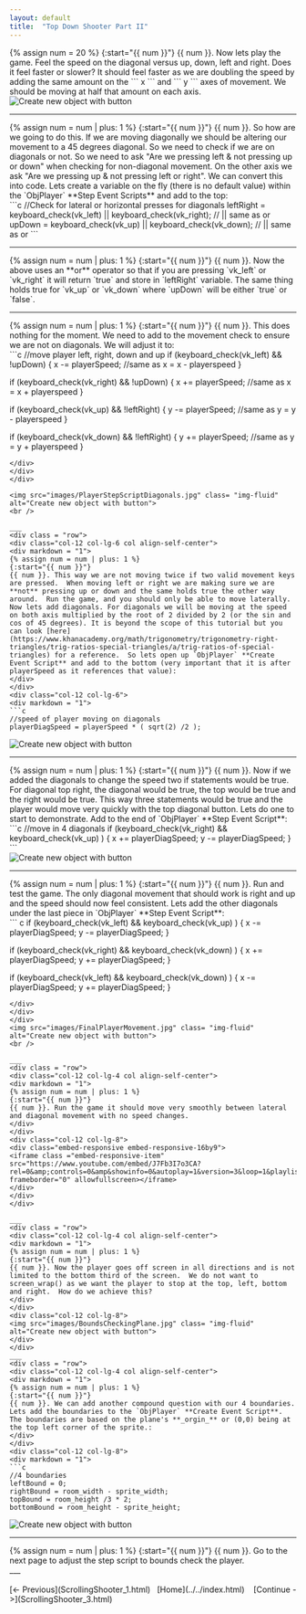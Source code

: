 ```yaml
---
layout: default
title:  "Top Down Shooter Part II"
---
```


<div class = "row">
<div class="col-12 col-lg-4 col align-self-center">
<div markdown = "1"> 
{% assign num = 20 %}
{:start="{{ num }}"}
{{ num }}. Now lets play the game. Feel the speed on the diagonal versus up, down, left and right.  Does it feel faster or slower?  It should feel faster as we are doubling the speed by adding the same amount on the ``` x ``` and ``` y ``` axes of movement.  We should be moving at half that amount on each axis.  
</div>
</div>
<div class="col-12 col-lg-8">
<img src="images/MoveMoreOnDiagonals.jpg" class= "img-fluid"  alt="Create new object with button">
</div>
</div>

___ 
<div class = "row">
<div class="col-12 col-lg-4 col align-self-center">
<div markdown = "1"> 
{% assign num = num | plus: 1 %}
{:start="{{ num }}"}
{{ num }}.  So how are we going to do this.  If we are moving diagonally we should be altering our movement to a 45 degrees diagonal.  So we need to check if we are on diagonals or not.  So we need to ask "Are we pressing left & not pressing up or down" when checking for non-diagonal movement.  On the other axis we ask "Are we pressing up & not pressing left or right".  We can convert this into code.  Lets create a variable on the fly (there is no default value) within the `ObjPlayer` **Step Event Scripts** and add to the top:
</div>
</div>
<div class="col-12 col-lg-8">
<div markdown = "1"> 
```c
//Check for lateral or horizontal presses for diagonals
leftRight = keyboard_check(vk_left) || keyboard_check(vk_right); // || same as or
upDown = keyboard_check(vk_up) || keyboard_check(vk_down); // || same as or
```
</div>
</div>
</div>

___ 
<div class = "row">
<div markdown = "1"> 
{% assign num = num | plus: 1 %}
{:start="{{ num }}"}
{{ num }}. Now the above uses an **or** operator so that if you are pressing `vk_left` or `vk_right` it will return `true` and store in `leftRight` variable.  The same thing holds true for `vk_up` or `vk_down` where `upDown` will be either `true` or `false`.
</div>
</div>

___ 
<div class = "row">
<div class="col-12 col-lg-4 col align-self-center">
<div markdown = "1"> 
{% assign num = num | plus: 1 %}
{:start="{{ num }}"}
{{ num }}. This does nothing for the moment.  We need to add to the movement check to ensure we are not on diagonals.  We will adjust it to:
</div>
</div>
<div class="col-12 col-lg-8">
<div markdown = "1"> 
```c
//move player left, right, down and up
if (keyboard_check(vk_left) && !upDown)
{
    x -= playerSpeed; //same as x = x - playerspeed
}

if (keyboard_check(vk_right) && !upDown)
{
    x += playerSpeed; //same as x = x + playerspeed
}

if (keyboard_check(vk_up) && !leftRight)
{
    y -= playerSpeed; //same as y = y - playerspeed
}

if (keyboard_check(vk_down) && !leftRight)
{
    y += playerSpeed; //same as y = y + playerspeed
}
```
</div>
</div>
</div>

<img src="images/PlayerStepScriptDiagonals.jpg" class= "img-fluid"  alt="Create new object with button">
<br />

___ 
<div class = "row">
<div class="col-12 col-lg-6 col align-self-center">
<div markdown = "1"> 
{% assign num = num | plus: 1 %}
{:start="{{ num }}"}
{{ num }}. This way we are not moving twice if two valid movement keys are pressed.  When moving left or right we are making sure we are **not** pressing up or down and the same holds true the other way around.  Run the game, and you should only be able to move laterally.  Now lets add diagonals. For diagonals we will be moving at the speed on both axis multiplied by the root of 2 divided by 2 (or the sin and cos of 45 degrees). It is beyond the scope of this tutorial but you can look [here](https://www.khanacademy.org/math/trigonometry/trigonometry-right-triangles/trig-ratios-special-triangles/a/trig-ratios-of-special-triangles) for a reference.  So lets open up `ObjPlayer` **Create Event Script** and add to the bottom (very important that it is after playerSpeed as it references that value):
</div>
</div>
<div class="col-12 col-lg-6">
<div markdown = "1"> 
```c
//speed of player moving on diagonals
playerDiagSpeed = playerSpeed * ( sqrt(2) /2 );
```
</div>
</div>
</div>
<img src="images/DiagonalSquareRootOf2.jpg" class= "img-fluid"  alt="Create new object with button">
<br />

___ 
<div class = "row">
<div class="col-12 col-lg-6 col align-self-center">
<div markdown = "1"> 
{% assign num = num | plus: 1 %}
{:start="{{ num }}"}
{{ num }}. Now if we added the diagonals to change the speed two if statements would be true. For diagonal top right, the diagonal would be true, the top would be true and the right would be true.  This way three statements would be true and the player would move very quickly with the top diagonal button.  Lets do one to start to demonstrate.  Add to the end of `ObjPlayer` **Step Event Script**:  
</div>
</div>
<div class="col-12 col-lg-6">
<div markdown = "1"> 
```c
//move in 4 diagonals
if (keyboard_check(vk_right) && keyboard_check(vk_up) )
{
    x += playerDiagSpeed;
    y -= playerDiagSpeed;
}
```
</div>
</div>
</div>
<img src="images/MoveDiagonnalyUpRight.jpg" class= "img-fluid"  alt="Create new object with button">
<br />

___ 
<div class = "row">
<div class="col-12 col-lg-6 col align-self-center">
<div markdown = "1"> 
{% assign num = num | plus: 1 %}
{:start="{{ num }}"}
{{ num }}.  Run and test the game.  The only diagonal movement that should work is right and up and the speed should now feel consistent. Lets add the other diagonals under the last piece in `ObjPlayer` **Step Event Script**:
</div>
</div>
<div class="col-12 col-lg-6">
<div markdown = "1"> 
``` c
if (keyboard_check(vk_left) && keyboard_check(vk_up) )
{
    x -= playerDiagSpeed;
    y -= playerDiagSpeed;
}

if (keyboard_check(vk_right) && keyboard_check(vk_down) )
{
    x += playerDiagSpeed;
    y += playerDiagSpeed;
}

if (keyboard_check(vk_left) && keyboard_check(vk_down) )
{
    x -= playerDiagSpeed;
    y += playerDiagSpeed;
}
```
</div>
</div>
</div>
<img src="images/FinalPlayerMovement.jpg" class= "img-fluid"  alt="Create new object with button">
<br />

___ 
<div class = "row">
<div class="col-12 col-lg-4 col align-self-center">
<div markdown = "1"> 
{% assign num = num | plus: 1 %}
{:start="{{ num }}"}
{{ num }}. Run the game it should move very smoothly between lateral and diagonal movement with no speed changes. 
</div>
</div>
<div class="col-12 col-lg-8">
<div class="embed-responsive embed-responsive-16by9">
<iframe class ="embed-responsive-item" src="https://www.youtube.com/embed/J7Fb3I7o3CA?rel=0&amp;controls=0&amp&showinfo=0&autoplay=1&version=3&loop=1&playlist=J7Fb3I7o3CA" frameborder="0" allowfullscreen></iframe>
</div>
</div>
</div>

___ 
<div class = "row">
<div class="col-12 col-lg-4 col align-self-center">
<div markdown = "1"> 
{% assign num = num | plus: 1 %}
{:start="{{ num }}"}
{{ num }}. Now the player goes off screen in all directions and is not limited to the bottom third of the screen.  We do not want to screen_wrap() as we want the player to stop at the top, left, bottom and right.  How do we achieve this?  
</div>
</div>
<div class="col-12 col-lg-8">
<img src="images/BoundsCheckingPlane.jpg" class= "img-fluid"  alt="Create new object with button">
</div>
</div>
___ 
<div class = "row">
<div class="col-12 col-lg-4 col align-self-center">
<div markdown = "1"> 
{% assign num = num | plus: 1 %}
{:start="{{ num }}"}
{{ num }}. We can add another compound question with our 4 boundaries.  Lets add the boundaries to the `ObjPlayer` **Create Event Script**. The boundaries are based on the plane's **_orgin_** or (0,0) being at the top left corner of the sprite.:  
</div>
</div>
<div class="col-12 col-lg-8">
<div markdown = "1"> 
```c
//4 boundaries
leftBound = 0;
rightBound = room_width - sprite_width;
topBound = room_height /3 * 2;
bottomBound = room_height - sprite_height; 
```
</div>
</div>
</div>
<img src="images/PlayerEvents.jpg" class= "img-fluid"  alt="Create new object with button">
<br />

___ 
<div class = "row">
<div markdown = "1"> 
{% assign num = num | plus: 1 %}
{:start="{{ num }}"}
{{ num }}. Go to the next page to adjust the step script to bounds check the player.
</div>
</div>
___ 
<br><br>
[<- Previous](ScrollingShooter_1.html)&nbsp;&nbsp;&nbsp;[Home](../../index.html)&nbsp;&nbsp;&nbsp; [Continue ->](ScrollingShooter_3.html)
<br />  
<br />  
<br />  
<br />  
